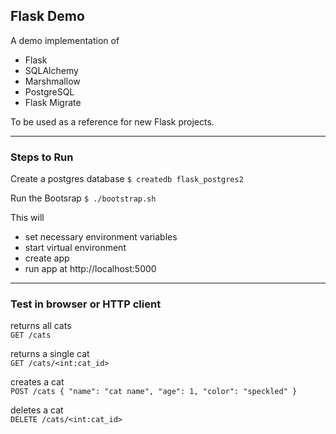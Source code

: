 ## Flask Demo
A demo implementation of
- Flask
- SQLAlchemy
- Marshmallow
- PostgreSQL
- Flask Migrate

To be used as a reference for new Flask projects.

---

### Steps to Run

Create a postgres database
`$ createdb flask_postgres2`

Run the Bootsrap
`$ ./bootstrap.sh`

This will
- set necessary environment variables
- start virtual environment
- create app
- run app at http://localhost:5000

---

### Test in browser or HTTP client

returns all cats<br>
`GET /cats`

returns a single cat<br>
`GET /cats/<int:cat_id>`

creates a cat<br>
`POST /cats { "name": "cat name", "age": 1, "color": "speckled" }`

deletes a cat<br>
`DELETE /cats/<int:cat_id>`
```
